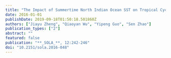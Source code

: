 ```yaml
---
title: "The Impact of Summertime North Indian Ocean SST on Tropical Cyclone Genesis over the Western North Pacific"
date: 2016-01-01
publishDate: 2019-09-18T01:50:18.501860Z
authors: ["Jiayu Zheng", "Qiaoyan Wu", "Yipeng Guo", "Sen Zhao"]
publication_types: ["2"]
abstract: ""
featured: false
publication: "**_SOLA_**, 12:242-246"
doi: "10.2151/sola.2016-048"
---
```



